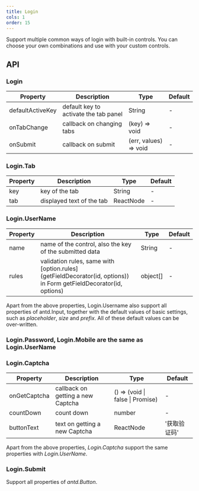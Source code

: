 ```yaml
---
title: Login
cols: 1
order: 15
---
```


Support multiple common ways of login with built-in controls. You can choose your own combinations and use with your custom controls.

## API

### Login

Property | Description | Type | Default
----|------|-----|------
defaultActiveKey | default key to activate the tab panel | String | -
onTabChange | callback on changing tabs | (key) => void | -
onSubmit | callback on submit | (err, values) => void | -

### Login.Tab

Property | Description | Type | Default
----|------|-----|------
key | key of the tab | String | -
tab | displayed text of the tab | ReactNode | -

### Login.UserName

Property | Description | Type | Default
----|------|-----|------
name | name of the control, also the key of the submitted data | String | -
rules | validation rules, same with [option.rules](getFieldDecorator(id, options)) in Form getFieldDecorator(id, options) | object[] | -

Apart from the above properties, Login.Username also support all properties of antd.Input, together with the default values of basic settings, such as _placeholder_, _size_ and _prefix_. All of these default values can be over-written.

### Login.Password, Login.Mobile are the same as Login.UserName

### Login.Captcha

Property | Description | Type | Default
----|------|-----|------
onGetCaptcha | callback on getting a new Captcha | () => (void \| false \| Promise) | -
countDown | count down | number |-
buttonText | text on getting a new Captcha  | ReactNode | '获取验证码'

Apart from the above properties, _Login.Captcha_ support the same properties with _Login.UserName_.

### Login.Submit

Support all properties of _antd.Button_.